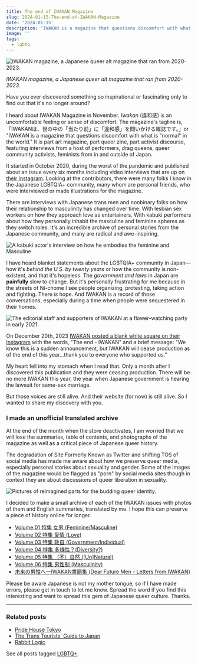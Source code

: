 ```yaml
---
title: The end of IWAKAN Magazine
slug: 2024-01-15-The-end-of-IWAKAN-Magazine
date: '2024-01-15'
description: 'IWAKAN is a magazine that questions discomfort with what is normal in the world. It is part art magazine, part queer zine, part activist discourse in Japan.'
image: ''
tags:
  - lgbtq
---
```


![IWAKAN magazine, a Japanese queer alt magazine that ran from 2020-2023.](iwakanvol3-00.png)

_IWAKAN magazine, a Japanese queer alt magazine that ran from 2020-2023._

Have you ever discovered something so inspirational or fascinating only to find out that it's no longer around?

I heard about IWAKAN Magazine in November. _Iwakan_ (違和感) is an uncomfortable feeling or sense of discomfort. The magazine's tagline is, 「IWAKANは、世の中の「当たり前」に「違和感」を問いかける雑誌です。」or "IWAKAN is a magazine that questions discomfort with what is "normal" in the world." It is part art magazine, part queer zine, part activist discourse, featuring interviews from a host of performers, drag queens, queer community activists, feminists from in and outside of Japan.

It started in October 2020, during the worst of the pandemic and published about an issue every six months including video interviews that are up on [their Instagram](https://www.instagram.com/iwakanmagazine/). Looking at the contributors, there were many folks I know in the Japanese LGBTQIA+ community, many whom are personal friends, who were interviewed or made illustrations for the magazine.

There are interviews with Japanese trans men and nonbinary folks on how their relationship to masculinity has changed over time. With lesbian sex workers on how they approach love as entertainers. With kabuki performers about how they personally inhabit the masculine and feminine spheres as they switch roles. It's an incredible archive of personal stories from the Japanese community, and many are radical and awe-inspiring.

![A kabuki actor's interview on how he embodies the feminine and Masculine](iwakanvol6-03.png)

I have heard blanket statements about the LGBTQIA+ community in Japan—how it's _behind the U.S. by twenty years_ or how the community is non-existent, and that it's hopeless. The _government and laws_ in Japan are **painfully** slow to change. But it's personally frustrating for me because in the streets of Ni-chome I see people organizing, protesting, taking action and fighting. There _is_ hope. And IWAKAN is a record of those conversations, especially during a time when people were sequestered in their homes.

![The editorial staff and supporters of IWAKAN at a flower-watching party in early 2021.](iwakanvol3-05.png)

On December 20th, 2023 [IWAKAN posted a blank white square on their Instagram](https://www.instagram.com/p/C1Ea0MnStg1/?utm_source=ig_web_copy_link&igsh=YzZhZTZiNWI3Nw==) with the words, "The end - IWAKAN" and a brief message: "We know this is a sudden announcement, but IWAKAN will cease production as of the end of this year...thank you to everyone who supported us."

My heart fell into my stomach when I read that. Only a month after I discovered this publication and they were ceasing production. There will be no more IWAKAN this year, the year when Japanese government is hearing the lawsuit for same-sex marriage.

But those voices are still alive. And their website (for now) is still alive. So I wanted to share my discovery with you.

### I made an unofficial translated archive

At the end of the month when the store deactivates, I am worried that we will lose the summaries, table of contents, and photographs of the magazine as well as a critical piece of Japanese queer history.

The degradation of Site Formerly Known as Twitter and shifting TOS of social media has made me aware about how we preserve queer media, especially personal stories about sexuality and gender. Some of the images of the magazine would be flagged as "porn" by social media sites though in context they are about discussions of queer liberation in sexuality.

![Pictures of reimagined parts for the budding queer identity.](./iwakanvol1-04.png)

I decided to make a small archive of each of the IWAKAN issues with photos of them and English summaries, translated by me. I hope this can preserve a piece of history online for longer.

- [Volume 01 特集 女男 (Feminine/Masculine)](https://illuminesce.net/iwakan/iwakan-vol1)
- [Volume 02 特集 愛情 (Love)](https://illuminesce.net/iwakan/iwakan-vol2)
- [Volume 03 特集 政自 (Government/Individual)](https://illuminesce.net/iwakan/iwakan-vol3)
- [Volume 04 特集 多様性？(Diversity?)](https://illuminesce.net/iwakan/iwakan-vol4)
- [Volume 05 特集 （不）自然 (\[Un\]Natural)](https://illuminesce.net/iwakan/iwakan-vol5)
- [Volume 06 特集 男性制 (Masculinity)](https://illuminesce.net/iwakan/iwakan-vol6)
- [未来の男性へーIWAKAN書簡集 (Dear Future Men - Letters from IWAKAN)](https://illuminesce.net/iwakan/iwakan-futuremen)

Please be aware Japanese is not my mother tongue, so if I have made errors, please get in touch to let me know. Spread the word if you find this interesting and want to spread this gem of Japanese queer culture. Thanks.

---

### Related posts

- [Pride House Tokyo](/blog/posts/2024-03-08-Pride-House-Tokyo/)
- [The Trans Tourists' Guide to Japan](/blog/posts/2024-05-19-Trans-Tourist-Guide-to-Japan/)
- [Rabbit Logic](/blog/posts/2024-12-16-Rabbit-Logic/)

See all posts tagged [LGBTQ+](/tags/lgbtq/).
